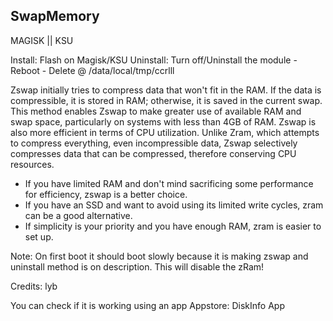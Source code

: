 ## SwapMemory

MAGISK || KSU

Install: Flash on Magisk/KSU
Uninstall: Turn off/Uninstall the module - Reboot - Delete @ /data/local/tmp/ccrlll

  Zswap initially tries to compress data that won't fit in the RAM. If the data is compressible, it is stored in RAM; otherwise, it is saved in the current swap. This method enables Zswap to make greater use of available RAM and swap space, particularly on systems with less than 4GB of RAM. Zswap is also more efficient in terms of CPU utilization. Unlike Zram, which attempts to compress everything, even incompressible data, Zswap selectively compresses data that can be compressed, therefore conserving CPU resources.

- If you have limited RAM and don't mind sacrificing some performance for efficiency, zswap is a better choice.
- If you have an SSD and want to avoid using its limited write cycles, zram can be a good alternative.
- If simplicity is your priority and you have enough RAM, zram is easier to set up.

Note: On first boot it should boot slowly because it is making zswap and uninstall method is on description. This will disable the zRam!

Credits: lyb

You can check if it is working using an app
Appstore: DiskInfo App
